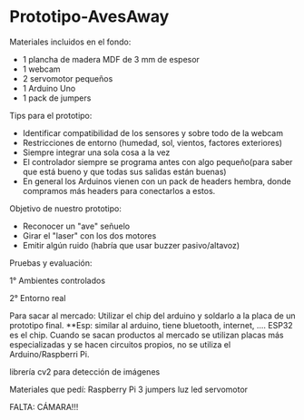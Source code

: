 # Prototipo-AvesAway
Materiales incluidos en el fondo:
- 1 plancha de madera MDF de 3 mm de espesor
- 1 webcam
- 2 servomotor pequeños
- 1 Arduino Uno
- 1 pack de jumpers

Tips para el prototipo:
- Identificar compatibilidad de los sensores y sobre todo de la webcam
- Restricciones de entorno (humedad, sol, vientos, factores exteriores)
- Siempre integrar una sola cosa a la vez
- El controlador siempre se programa antes con algo pequeño(para saber que está bueno y que todas sus salidas están buenas)
- En general los Arduinos vienen con un pack de headers hembra, donde compramos más headers para conectarlos a estos.

Objetivo de nuestro prototipo:
- Reconocer un "ave" señuelo
- Girar el "laser" con los dos motores
- Emitir algún ruido (habría que usar buzzer pasivo/altavoz)

Pruebas y evaluación:

1° Ambientes controlados

2° Entorno real

Para sacar al mercado:
Utilizar el chip del arduino y soldarlo a la placa de un prototipo final.
**Esp: similar al arduino, tiene bluetooth, internet, .... ESP32 es el chip.
Cuando se sacan productos al mercado se utilizan placas más especializadas y se hacen circuitos propios, no se utiliza el Arduino/Raspberri Pi.

librería cv2 para detección de imágenes

Materiales que pedí:
Raspberry Pi 3
jumpers
luz led
servomotor

FALTA:
CÁMARA!!!
